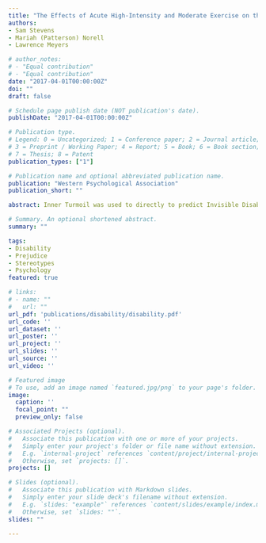 ```yaml
---
title: "The Effects of Acute High-Intensity and Moderate Exercise on the Stress Hormone Cortisol & Short-Term Memory"
authors:
- Sam Stevens
- Mariah (Patterson) Norell
- Lawrence Meyers

# author_notes:
# - "Equal contribution"
# - "Equal contribution"
date: "2017-04-01T00:00:00Z"
doi: ""
draft: false

# Schedule page publish date (NOT publication's date).
publishDate: "2017-04-01T00:00:00Z"

# Publication type.
# Legend: 0 = Uncategorized; 1 = Conference paper; 2 = Journal article;
# 3 = Preprint / Working Paper; 4 = Report; 5 = Book; 6 = Book section;
# 7 = Thesis; 8 = Patent
publication_types: ["1"]

# Publication name and optional abbreviated publication name.
publication: "Western Psychological Association"
publication_short: ""

abstract: Inner Turmoil was used to directly to predict Invisible Disability Prejudice and Callousness and Alienation were proposed as mediators in the relationship.

# Summary. An optional shortened abstract.
summary: ""

tags:
- Disability
- Prejudice
- Stereotypes
- Psychology
featured: true

# links:
# - name: ""
#   url: ""
url_pdf: 'publications/disability/disability.pdf'
url_code: ''
url_dataset: ''
url_poster: ''
url_project: ''
url_slides: ''
url_source: ''
url_video: ''

# Featured image
# To use, add an image named `featured.jpg/png` to your page's folder.
image:
  caption: ''
  focal_point: ""
  preview_only: false

# Associated Projects (optional).
#   Associate this publication with one or more of your projects.
#   Simply enter your project's folder or file name without extension.
#   E.g. `internal-project` references `content/project/internal-project/index.md`.
#   Otherwise, set `projects: []`.
projects: []

# Slides (optional).
#   Associate this publication with Markdown slides.
#   Simply enter your slide deck's filename without extension.
#   E.g. `slides: "example"` references `content/slides/example/index.md`.
#   Otherwise, set `slides: ""`.
slides: ""

---
```


<!-- {{% alert note %}}
Click the *Cite* button above to demo the feature to enable visitors to import publication metadata into their reference management software.
{{% /alert %}}

{{% alert note %}}
Click the *Slides* button above to demo Academic's Markdown slides feature.
{{% /alert %}}

Supplementary notes can be added here, including [code and math](https://sourcethemes.com/academic/docs/writing-markdown-latex/). -->
